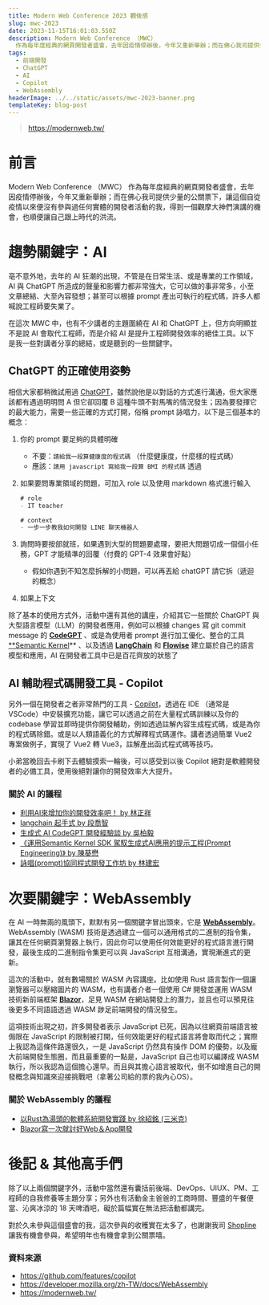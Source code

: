 ```yaml
---
title: Modern Web Conference 2023 觀後感
slug: mwc-2023
date: 2023-11-15T16:01:03.550Z
description: Modern Web Conference （MWC）
  作為每年度經典的網頁開發者盛會，去年因疫情停辦後，今年又重新舉辦；而在佛心我司提供少量的公關票下，讓這個自從疫情以來便沒有參與過任何實體的開發者活動的我，得到一個觀摩大神們演講的機會，也順便讓自己跟上時代的洪流。
tags:
  - 前端開發
  - ChatGPT
  - AI
  - Copilot
  - WebAssembly
headerImage: ../../static/assets/mwc-2023-banner.png
templateKey: blog-post
---
```

> <https://modernweb.tw/>

# 前言

Modern Web Conference （MWC） 作為每年度經典的網頁開發者盛會，去年因疫情停辦後，今年又重新舉辦；而在佛心我司提供少量的公關票下，讓這個自從疫情以來便沒有參與過任何實體的開發者活動的我，得到一個觀摩大神們演講的機會，也順便讓自己跟上時代的洪流。

# 趨勢關鍵字：AI

亳不意外地，去年的 AI 狂潮的出現，不管是在日常生活、或是專業的工作領域，AI 與 ChatGPT 所造成的聲量和影響力都非常強大，它可以做的事非常多，小至文章總結、大至內容發想；甚至可以根據 prompt 產出可執行的程式碼，許多人都喊說工程師要失業了。

在這次 MWC 中，也有不少講者的主題圍繞在 AI 和 ChatGPT 上，但方向明顯並不是說 AI 會取代工程師，而是介紹 AI 是提升工程師開發效率的絕佳工具。以下是我一些對講者分享的總結，或是聽到的一些關鍵字。

## ChatGPT 的正確使用姿勢

相信大家都稍微試用過 [ChatGPT](https://chat.openai.com/)，雖然說他是以對話的方式進行溝通，但大家應該都有遇過明明問 A 但它卻回覆 B 這種牛頭不對馬嘴的情況發生；因為要發揮它的最大能力，需要一些正確的方式打開，俗稱 prompt 詠唱力，以下是三個基本的概念：

1. 你的 prompt 要足夠的具體明確

   * 不要：`請給我一段算健康度的程式碼` （什麼健康度，什麼樣的程式碼）
   * 應該：`請用 javascript 寫給我一段算 BMI 的程式碼` 透過
2. 如果要問專業領域的問題，可加入 role 以及使用 markdown 格式進行輸入

   ```jsx
   # role
   - IT teacher

   # context
   - 一步一步教我如何開發 LINE 聊天機器人
   ```
3. 詢問時要按部就班，如果遇到大型的問題要處理，要把大問題切成一個個小任務，GPT 才能精準的回覆（付費的 GPT-4 效果會好點）

   * 假如你遇到不知怎麼拆解的小問題，可以再丟給 chatGPT 請它拆（遞迴的概念）
4. 如果上下文

除了基本的使用方式外，活動中還有其他的講座，介紹其它一些關於 ChatGPT 與 大型語言模型（LLM）的開發者應用，例如可以根據 changes 寫 git commit message 的 **[CodeGPT](https://github.com/appleboy/CodeGPT)** 、或是為使用者 prompt 進行加工優化、整合的工具 [\*\*Semantic Kernel](https://learn.microsoft.com/en-us/semantic-kernel/overview/)\*\* 、以及透過 **[LangChain](https://github.com/langchain-ai/langchain)** 和 **[Flowise](https://github.com/FlowiseAI/Flowise#flowise---build-llm-apps-easily)** 建立屬於自己的語言模型和應用，AI 在開發者工具中已是百花齊放的狀態了

## AI 輔助程式碼開發工具 - Copilot

另外一個在開發者之者非常熱門的工具 - [Copilot](https://github.com/features/copilot)，透過在 IDE （通常是 VSCode）中安裝擴充功能，讓它可以透過之前在大量程式碼訓練以及你的 codebase 學習並即時提供你開發輔助，例如透過註解內容生成程式碼，或是為你的程式碼除錯。或是以人類語義化的方式解釋程式碼運作。講者透過簡單 Vue2 專案做例子，實現了 Vue2 轉 Vue3，註解產出函式程式碼等技巧。

小弟當晚回去卡刷下去體驗摸索一輪後，可以感受到以後 Copilot 絕對是軟體開發者的必備工具，使用後絕對讓你的開發效率大大提升。

### 關於 AI 的議程

* [利用AI來增加你的開發效率吧！ by 林正祥](https://modernweb.tw/2023/session-page/2410)
* [langchain 起手式 by 段喬智](https://modernweb.tw/2023/session-page/2409)
* [生成式 AI CodeGPT 開發經驗談 by 吳柏毅](https://modernweb.tw/2023/session-page/2428)
* [《運用Semantic Kernel SDK 駕馭生成式AI應用的提示工程(Prompt Engineering)》 by 陳葵懋](https://modernweb.tw/2023/session-page/2413)
* [詠唱(prompt)協同程式開發工作坊 by 林建宏](https://modernweb.tw/2023/workshop-page/2442)

# 次要關鍵字：WebAssembly

在 AI 一時無兩的風頭下，默默有另一個關鍵字冒出頭來，它是 **[WebAssembly](https://webassembly.org/)**。WebAssembly (WASM) 技術是透過建立一個可以通用格式的二進制的指令集，讓其在任何網頁瀏覽器上執行，因此你可以使用任何效能更好的程式語言進行開發，最後生成的二進制指令集更可以與 JavaScript 互相溝通，實現漸進式的更新。

這次的活動中，就有數場關於 WASM 內容講座。比如使用 Rust 語言製作一個讓瀏覽器可以壓縮圖片的 WASM，也有講者介者一個使用 C# 開發並運用 WASM 技術新前端框架 **[Blazor](https://learn.microsoft.com/zh-tw/aspnet/core/blazor/?view=aspnetcore-7.0)**，足見 WASM 在網站開發上的潛力，並且也可以預見往後更多不同語語透過 WASM 踄足前端開發的情況發生。

這項技術出現之初，許多開發者表示 JavaScript 已死，因為以往網頁前端語言被侷限在 JavaScript 的限制被打開，任何效能更好的程式語言將會取而代之；實際上我認為這條件路還很久，一是 JavaScript 仍然具有操作 DOM 的優勢，以及龐大前端開發生態圈，而且最重要的一點是，JavaScript 自己也可以編譯成 WASM 執行，所以我認為這個擔心還早。而且與其擔心語言被取代，倒不如增進自己的開發概念與知識來迎接挑戰吧（拿著公司給的票的我內心OS）。

### 關於 WebAssembly 的議程

* [以Rust為湯頭的軟體系統開發實踐 by 徐紹銘 (三米克)](https://modernweb.tw/2023/workshop-page/2443)
* [Blazor寫一次就討好Web＆App開發](https://modernweb.tw/2023/session-page/2420)

# 後記 & 其他高手們

除了以上兩個關鍵字外，活動中當然還有囊括前後端、DevOps、UIUX、PM、工程師的自我修養等主題分享；另外也有活動金主爸爸的工商時間、豐盛的午餐便當、沁爽冰涼的 18 天啤酒吧，礙於篇幅實在無法把活動都講完。

對於久未參與這個盛會的我，這次參與的收穫實在太多了，也謝謝我司 [Shopline](https://shopline.tw/?utm_source=google&utm_medium=cpc&utm_campaign=B:Trial:leads:Shopline_2&utm_content=B:shopline_2&gad_source=1&gclid=EAIaIQobChMInoqurrHGggMVzHWLCh2_YA-EEAAYASAAEgLWpvD_BwE) 讓我有機會參與，希望明年也有機會拿到公關票嘻。

### 資料來源

* <https://github.com/features/copilot>
* <https://developer.mozilla.org/zh-TW/docs/WebAssembly>
* <https://modernweb.tw/>